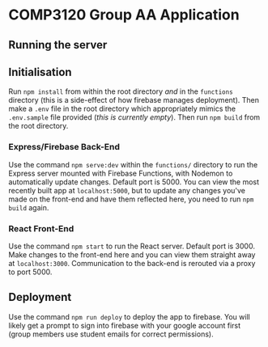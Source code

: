 # COMP3120 Group AA Application

## Running the server

## Initialisation
Run `npm install` from within the root directory *and* in the `functions` directory (this is a side-effect of how firebase manages deployment). Then make a `.env` file in the root directory which appropriately mimics the `.env.sample` file provided (*this is currently empty*). Then run `npm build` from the root directory.

### Express/Firebase Back-End
Use the command `npm serve:dev` within the `functions/` directory to run the Express server mounted with Firebase Functions, with Nodemon to automatically update changes. Default port is 5000. You can view the most recently built app at `localhost:5000`, but to update any changes you've made on the front-end and have them reflected here, you need to run `npm build` again.

### React Front-End
Use the command `npm start` to run the React server. Default port is 3000. Make changes to the front-end here and you can view them straight away at `localhost:3000`. Communication to the back-end is rerouted via a proxy to port 5000.


## Deployment
Use the command `npm run deploy` to deploy the app to firebase. You will likely get a prompt to sign into firebase with your google account first (group members use student emails for correct permissions).
